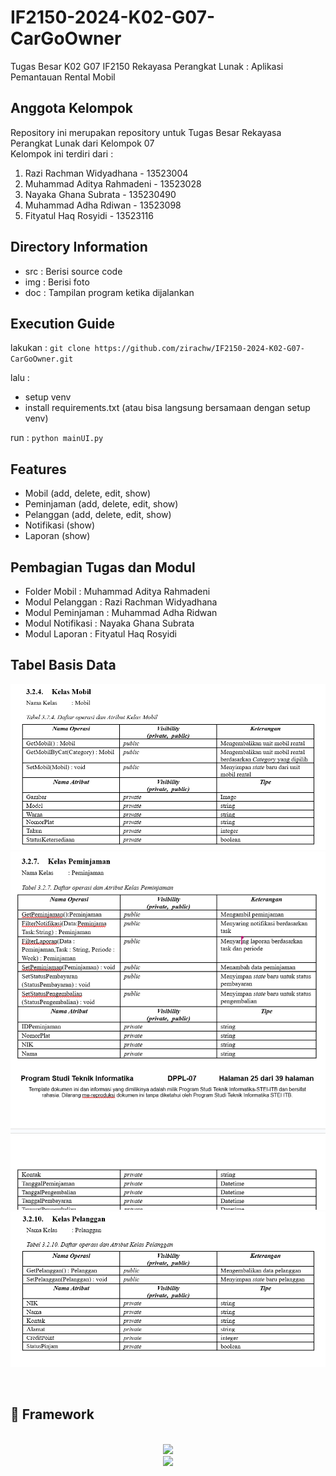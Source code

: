 # IF2150-2024-K02-G07-CarGoOwner
Tugas Besar K02 G07 IF2150 Rekayasa Perangkat Lunak : Aplikasi Pemantauan Rental Mobil

## Anggota Kelompok

Repository ini merupakan repository untuk Tugas Besar Rekayasa Perangkat Lunak dari Kelompok 07\
Kelompok ini terdiri dari :

1. Razi Rachman Widyadhana - 13523004
2. Muhammad Aditya Rahmadeni - 13523028
3. Nayaka Ghana Subrata - 135230490
4. Muhammad Adha Rdiwan - 13523098
5. Fityatul Haq Rosyidi - 13523116

## Directory Information

- src : Berisi source code
- img : Berisi foto
- doc : Tampilan program ketika dijalankan

## Execution Guide

lakukan :
`git clone https://github.com/zirachw/IF2150-2024-K02-G07-CarGoOwner.git`

lalu :
- setup venv
- install requirements.txt (atau bisa langsung bersamaan dengan setup venv)

run :
`python mainUI.py`

## Features

- Mobil (add, delete, edit, show)
- Peminjaman (add, delete, edit, show)
- Pelanggan (add, delete, edit, show)
- Notifikasi (show)
- Laporan (show)

## Pembagian Tugas dan Modul
- Folder Mobil : Muhammad Aditya Rahmadeni
- Modul Pelanggan : Razi Rachman Widyadhana
- Modul Peminjaman : Muhammad Adha Ridwan
- Modul Notifikasi : Nayaka Ghana Subrata
- Modul Laporan : Fityatul Haq Rosyidi

## Tabel Basis Data
![](img/a.png)
![](img/b.png)
![](img/c.png)

<br>
<h2 align="left"> 📱 Framework </h2>
<br/>
<div align="center">
  <a href="https://skillicons.dev">
    <img src="https://skillicons.dev/icons?i=python" /> <br>
    <img src="https://skillicons.dev/icons?i=github,vscode,figma,git" />
  </a>
</div>
